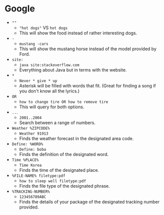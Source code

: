 # Google

- `""`
  - `"hot dogs"` VS `hot dogs`
  - This will show the food instead of rather interesting dogs.
- `-`
  - `mustang -cars`
  - This will show the mustang horse instead of the model provided by Ford.
- `site:`
  - `java site:stackoverflow.com`
  - Everything about Java but in terms with the website.
- `*`
  - `Never * give * up`
  - Asterisk will be filled with words that fit. (Great for finding a song if you don't know all the lyrics.)
- `OR`
  - `how to change tire OR how to remove tire`
  - This will query for both options.
- `..`.
  - `2001..2004`
  - Search between a range of numbers.
- `Weather %ZIPCODE%`
  - `Weather 91913`
  - Finds the weather forecast in the designated area code.
- `Define: %WORD%`
  - `Define: boba`
  - Finds the definition of the designated word.
- `Time %PLACE%`
  - `Time Korea`
  - Finds the time of the designated place.
- `%FILE-NAME% filetype:pdf`
  - `how to sleep well filetype:pdf`
  - Finds the file type of the designated phrase.
- `%TRACKING-NUMBER%`
  - `123456789ABC`
  - Finds the details of your package of the designated tracking number provided.